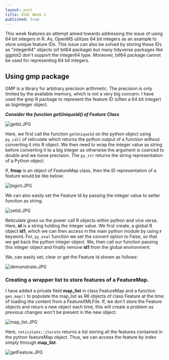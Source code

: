 ```yaml
---
layout: post
title: GSOC Week 1
published: true
---
```


This week features an attempt aimed towards addressing the issue of using 64 bit integers in R. As, OpenMS utilizes 64 bit integers as an example to store unique feature IDs. This issue can also be solved by storing these IDs as "integer64" objects (of bit64 package) but many tidyverse packages like ggplot2 don't support the integer64 type. Moreover, bit64 package cannot be used for representing 64 bit integers.

## Using gmp package

GMP is a library for arbitrary precision arithmetic. The precision is only limited by the available memory, which is not a very big concern. I have used the gmp R package to represent the feature ID (often a 64 bit integer) as biginteger object.

_**Consider the function getUniqueId() of Feature Class**_

![getId.JPG]({{site.baseurl}}/_images/getId.JPG)

Here, we first call the function ```getUniqueId``` on the python object using ```py_call``` of reticulate which returns the python output of a function without converting it into R object. We then need to wrap the integer value as string before converting it to a big integer as otherwise the argument is coerced to double and we loose precision. The ```py_str``` returns the string representation of a Python object.

If, **fmap** is an object of FeatureMap class, then the ID representation of a feature would be like below:

![bigint.JPG]({{site.baseurl}}/_images/bigint.JPG)

We can also easily set the Feature Id by passing the integer value to setter function as string.

![setId.JPG]({{site.baseurl}}/_images/setId.JPG)

Reticulate gives us the power call R objects within python and vice versa. Here, **id** is a string holding the integer value. We first create, a global R object **id1**, which we can then access in the main python module by using **r** keyword. For, ```py_eval``` function we set the _convert_ option to False, so that we get back the python integer object. We, then call our function passing this integer object and finally remove **id1** from the global environment.

We, can easily set, clear or get the Feature Id shown as follows:

![demonstrate.JPG]({{site.baseurl}}/_images/demonstrate.JPG)


### Creating a wrapper list to store features of a FeatureMap.

I have added a private field **map_list** in class FeatureMap and a function ```gen_map()``` to populate the map_list as R6 objects of class Feature at the time of loading the content from a FeatureXMLFile.
If, we don't store the Feature objects and return a new object each time, this will create a problem as previous changes won't be present in the new object.


![map_list.JPG]({{site.baseurl}}/_images/map_list.JPG)


Here, ```reticulate::iterate``` returns a list storing all the features contained in the python featureMap object. Thus, we can access the feature by index simply through **map_list**.


![getFeature.JPG]({{site.baseurl}}/_images/getFeature.JPG)





